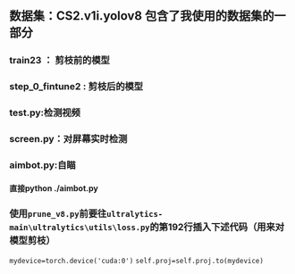 ## 数据集：CS2.v1i.yolov8 包含了我使用的数据集的一部分
### train23 ： 剪枝前的模型
### step_0_fintune2 : 剪枝后的模型
### test.py:检测视频
### screen.py：对屏幕实时检测
### aimbot.py:自瞄
#### 直接python ./aimbot.py
### 使用`prune_v8.py`前要往`ultralytics-main\ultralytics\utils\loss.py`的第192行插入下述代码（用来对模型剪枝）
  `mydevice=torch.device('cuda:0')`
  `self.proj=self.proj.to(mydevice)`

